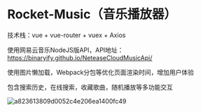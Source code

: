 # Rocket-Music（音乐播放器）
技术栈：vue + vue-router + vuex + Axios

使用网易云音乐NodeJS版API，API地址：https://binaryify.github.io/NeteaseCloudMusicApi/

使用图片懒加载，Webpack分包等优化页面渲染时间，增加用户体验

包含搜索历史，在线搜索，收藏歌曲，随机播放等多功能交互

![a823613809d0052c4e206ea1400fc49](https://user-images.githubusercontent.com/64764171/172305936-1a4eddd3-c6ef-4832-bebb-785be5bdec9b.png)
